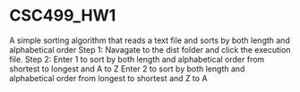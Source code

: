 # CSC499_HW1
A simple sorting algorithm that reads a text file and sorts by both length and alphabetical order
Step 1: Navagate to the dist folder and click the execution file.
Step 2: Enter 1 to sort by both length and alphabetical order from shortest to longest and A to Z
        Enter 2 to sort by both length and alphabetical order from longest to shortest and Z to A
